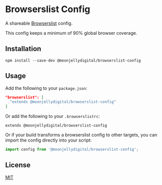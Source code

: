 # Browserslist Config

A shareable [Browserslist](https://www.npmjs.com/package/browserslist) config.

This config keeps a minimum of 90% global browser coverage.

## Installation

```shell
npm install --save-dev @moonjellydigital/browserslist-config
```

## Usage

Add the following to your `package.json`:

```json
"browserslist": [
  "extends @moonjellydigital/browserslist-config"
]
```

Or add the following to your `.browserslistrc`:

```
extends @moonjellydigital/browserslist-config
```

Or if your build transforms a browserslist config to other targets, you can
import the config directly into your script:

```js
import config from '@moonjellydigital/browserslist-config';
```

## License

[MIT](./LICENSE)
